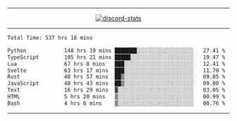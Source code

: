 <a href="https://www.github.com/ripavoid" target="_blank" rel="noreferrer">

-------

<div align='center'>
    <a href='https://discordapp.com/users/825178146797518881'>
        <img align='center' alt='discord-stats' src='https://api.discord-status.me/825178146797518881?nitro&boost=4&gradient=%231e0b1a%2C%23000000%2C%23000000%2C%23160316'></img>
    </a>
</div>

-------

<!--START_SECTION:waka-->

```txt
Total Time: 537 hrs 18 mins

Python            148 hrs 19 mins ███████░░░░░░░░░░░░░░░░░░   27.41 %
TypeScript        105 hrs 21 mins █████░░░░░░░░░░░░░░░░░░░░   19.47 %
Lua               67 hrs 8 mins   ███░░░░░░░░░░░░░░░░░░░░░░   12.41 %
Svelte            63 hrs 17 mins  ███░░░░░░░░░░░░░░░░░░░░░░   11.70 %
Rust              48 hrs 57 mins  ██▒░░░░░░░░░░░░░░░░░░░░░░   09.05 %
JavaScript        48 hrs 43 mins  ██▒░░░░░░░░░░░░░░░░░░░░░░   09.00 %
Text              16 hrs 29 mins  ▓░░░░░░░░░░░░░░░░░░░░░░░░   03.05 %
HTML              5 hrs 20 mins   ▒░░░░░░░░░░░░░░░░░░░░░░░░   00.99 %
Bash              4 hrs 6 mins    ▒░░░░░░░░░░░░░░░░░░░░░░░░   00.76 %
```

<!--END_SECTION:waka-->

-------
